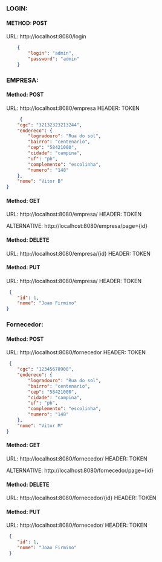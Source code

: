### LOGIN:

#### METHOD: **POST**
URL: http://localhost:8080/login
``` json
	{
		"login": "admin",
		"password": "admin"
	}
```

### EMPRESA:

#### Method: **POST**
URL: http://localhost:8080/empresa
HEADER: TOKEN
``` json
	 {
	"cgc": "32132323213244",
	"endereco": {
		"logradouro": "Rua do sol",
		"bairro": "centenario",
		"cep": "58421000",
		"cidade": "campina",
		"uf": "pb",
		"complemento": "escolinha",
		"numero": "148"
	},
	"nome": "Vitor B"
}
```

#### Method: **GET**
URL: http://localhost:8080/empresa/
HEADER: TOKEN

ALTERNATIVE: http://localhost:8080/empresa/page={id}

#### Method: **DELETE**
URL: http://localhost:8080/empresa/{id}
HEADER: TOKEN

#### Method: **PUT**
URL: http://localhost:8080/empresa/
HEADER: TOKEN
``` json
 {
	"id": 1,
	"nome": "Joao Firmino"
}
```

### Fornecedor: 

#### Method: **POST**
URL: http://localhost:8080/fornecedor
HEADER: TOKEN
``` json
 {
	"cgc": "12345678900",
	"endereco": {
		"logradouro": "Rua do sol",
		"bairro": "centenario",
		"cep": "58421000",
		"cidade": "campina",
		"uf": "pb",
		"complemento": "escolinha",
		"numero": "148"
	},
	"nome": "Vitor M"
}
```

#### Method: **GET**
URL: http://localhost:8080/fornecedor/
HEADER: TOKEN

ALTERNATIVE: http://localhost:8080/fornecedor/page={id}

#### Method: **DELETE**
URL: http://localhost:8080/fornecedor/{id}
HEADER: TOKEN

#### Method: **PUT**
URL: http://localhost:8080/fornecedor/
HEADER: TOKEN
``` json
 {
	"id": 1,
	"nome": "Joao Firmino"
 }
```
